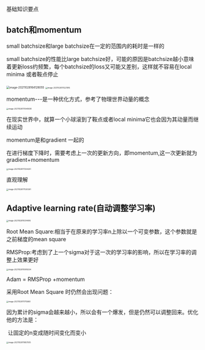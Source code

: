 基础知识要点

## batch和momentum

small batchsize和large batchsize在一定的范围内的耗时是一样的

small batchsize的性能比large batchsize好，可能的原因是batchsize越小意味着更新loss约频繁，每个batchsize的loss又可能又差别，这样就不容易在local minima 或者鞍点停止



<img src="../../picture/image-20211028164128055.png" alt="image-20211028164128055" style="zoom: 50%;" />

<img src="../../picture/image-20211028170221916.png" alt="image-20211028170221916" style="zoom: 33%;" />

momentum---是一种优化方式，参考了物理世界动量的概念

<img src="../../picture/image-20211028170540690.png" alt="image-20211028170540690" style="zoom:33%;" />

在现实世界中，就算一个小球滚到了鞍点或者local minima它也会因为其动量而继续运动

momentum是和gradient 一起的

在进行梯度下降时，需要考虑上一次的更新方向，即momentum,这一次更新就为gradient+momentum

<img src="../../picture/image-20211028171254261.png" alt="image-20211028171254261" style="zoom: 33%;" />

直观理解

<img src="../../picture/image-20211028171530381.png" alt="image-20211028171530381" style="zoom:33%;" />

## Adaptive learning rate(自动调整学习率)

<img src="../../picture/image-20211029110314916.png" alt="image-20211029110314916" style="zoom:33%;" />

Root Mean Square:相当于在原来的学习率n上除以一个可变参数，这个参数就是之前梯度的mean square



RMSProp:考虑到了上一个sigma对于这一次的学习率的影响，所以在学习率的调整上效果更好

<img src="../../picture/image-20211029110919334.png" alt="image-20211029110919334" style="zoom:33%;" />



Adam = RMSProp +momentum



采用Root Mean Square 时仍然会出现问题：

<img src="../../picture/image-20211029111715880.png" alt="image-20211029111715880" style="zoom: 33%;" />

因为累计的sigma会越来越小，所以会有一个爆发，但是仍然可以调整回来。优化他的方法是：

​	让固定的n变成随时间变化而变小

<img src="../../picture/image-20211029111857005.png" alt="image-20211029111857005" style="zoom:33%;" />